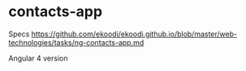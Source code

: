 # contacts-app

Specs
https://github.com/ekoodi/ekoodi.github.io/blob/master/web-technologies/tasks/ng-contacts-app.md

Angular 4 version
